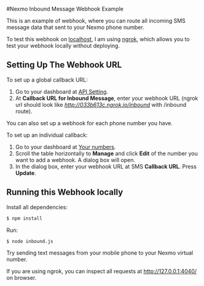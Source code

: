 #Nexmo Inbound Message Webhook Example

This is an example of webhook, where you can route all incoming SMS message data that sent to your Nexmo phone number.

To test this webhook on [localhost](http://localhost:3000), I am using [ngrok](https://ngrok.com/), which allows you to test your webhook locally without deploying.

## Setting Up The Webhook URL

To set up a global callback URL:

1. Go to your dashboard at [API Setting](https://dashboard.nexmo.com/settings).
2. At **Callback URL for Inbound Message**, enter your webhook URL (ngrok url should look like *http://033b613c.ngrok.io/inbound* with /inbound route).

You can also set up a webhook for each phone number you have.

To set up an individual callback:

1. Go to your dashboard at [Your numbers](https://dashboard.nexmo.com/your-numbers).
2. Scroll the table horizontally to **Manage** and click **Edit** of the number you want to add a webhook. A dialog box will open.
3. In the dialog box, enter your webhook URL at SMS **Callback URL**. Press **Update**.

## Running this Webhook locally

Install all dependencies:

```bash
$ npm install
```
Run:

```bash
$ node inbound.js
```
Try sending text messages from your mobile phone to your Nexmo virtual number.

If you are using ngrok, you can inspect all requests at http://127.0.0.1:4040/ on browser.

